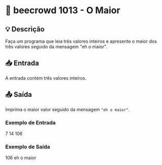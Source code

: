 # 📝 beecrowd 1013 - O Maior

## 💡 Descrição

Faça um programa que leia três valores inteiros e apresente o maior dos três valores seguido da mensagem "eh o maior".

## 📥 Entrada

A entrada contém três valores inteiros.

## 📤 Saída

Imprima o maior valor seguido da mensagem `"eh o maior"`.

### Exemplo de Entrada
7 14 106

### Exemplo de Saída
106 eh o maior
